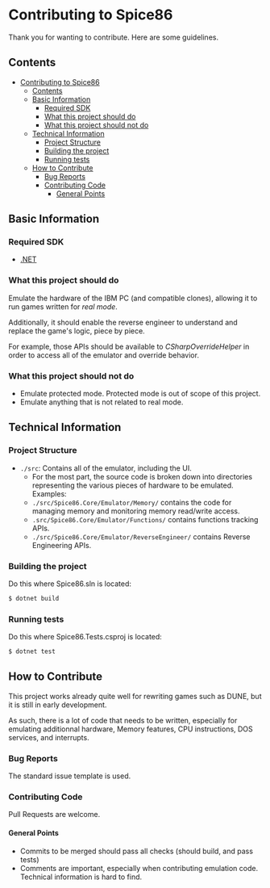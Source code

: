 # Contributing to Spice86

Thank you for wanting to contribute. Here are some guidelines.

## Contents

- [Contributing to Spice86](#contributing-to-spice86)
	- [Contents](#contents)
	- [Basic Information](#basic-information)
		- [Required SDK](#required-sdk)
		- [What this project should do](#what-this-project-should-do)
		- [What this project should not do](#what-this-project-should-not-do)
	- [Technical Information](#technical-information)
		- [Project Structure](#project-structure)
		- [Building the project](#building-the-project)
		- [Running tests](#running-tests)
	- [How to Contribute](#how-to-contribute)
		- [Bug Reports](#bug-reports)
		- [Contributing Code](#contributing-code)
			- [General Points](#general-points)


## Basic Information

### Required SDK

- [.NET](https://dotnet.microsoft.com/en-us/download/dotnet/7.0)

### What this project should do

Emulate the hardware of the IBM PC (and compatible clones), allowing it to run games written for *real mode*.

Additionally, it should enable the reverse engineer to understand and replace the game's logic, piece by piece.

For example, those APIs should be available to *CSharpOverrideHelper* in order to access all of the emulator and override behavior.

### What this project should not do

* Emulate protected mode. Protected mode is out of scope of this project.
* Emulate anything that is not related to real mode.

## Technical Information

### Project Structure

- `./src`: Contains all of the emulator, including the UI.
	- For the most part, the source code is broken down into directories representing the various pieces of hardware to be emulated. Examples:
	- `./src/Spice86.Core/Emulator/Memory/` contains the code for managing memory and monitoring memory read/write access.
	- `.src/Spice86.Core/Emulator/Functions/` contains functions tracking APIs.
	- `./src/Spice86.Core/Emulator/ReverseEngineer/` contains Reverse Engineering APIs.


### Building the project

Do this where Spice86.sln is located:

```bash
$ dotnet build
```

### Running tests

Do this where Spice86.Tests.csproj is located:

```bash
$ dotnet test
```

## How to Contribute

This project works already quite well for rewriting games such as DUNE, but it is still in early development.

As such, there is a lot of code that needs to be written, especially for emulating additionnal hardware, Memory features, CPU instructions, DOS services, and interrupts.

### Bug Reports

The standard issue template is used.

### Contributing Code

Pull Requests are welcome.

#### General Points

- Commits to be merged should pass all checks (should build, and pass tests)
- Comments are important, especially when contributing emulation code. Technical information is hard to find.
